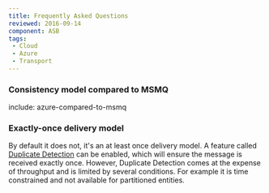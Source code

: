 ```yaml
---
title: Frequently Asked Questions
reviewed: 2016-09-14
component: ASB
tags:
 - Cloud
 - Azure
 - Transport
---
```



### Consistency model compared to MSMQ

include: azure-compared-to-msmq


### Exactly-once delivery model

By default it does not, it's an at least once delivery model. A feature called [Duplicate Detection](https://docs.microsoft.com/en-us/dotnet/api/microsoft.servicebus.messaging.queuedescription#Microsoft_ServiceBus_Messaging_QueueDescription_RequiresDuplicateDetection) can be enabled, which will ensure the message is received exactly once. However, Duplicate Detection comes at the expense of throughput and is limited by several conditions. For example it is time constrained and not available for partitioned entities.